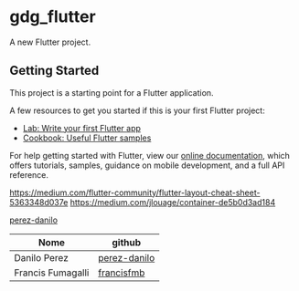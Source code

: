 # gdg_flutter

A new Flutter project.

## Getting Started

This project is a starting point for a Flutter application.

A few resources to get you started if this is your first Flutter project:

- [Lab: Write your first Flutter app](https://flutter.dev/docs/get-started/codelab)
- [Cookbook: Useful Flutter samples](https://flutter.dev/docs/cookbook)

For help getting started with Flutter, view our
[online documentation](https://flutter.dev/docs), which offers tutorials,
samples, guidance on mobile development, and a full API reference.

https://medium.com/flutter-community/flutter-layout-cheat-sheet-5363348d037e
https://medium.com/jlouage/container-de5b0d3ad184

[perez-danilo](https://github.com/perez-danilo)

| Nome              | github                                          |
| ----------------- | ----------------------------------------------- |
| Danilo Perez      | [perez-danilo](https://github.com/perez-danilo) |
| Francis Fumagalli | [francisfmb](https://github.com/francisfmb)     |
